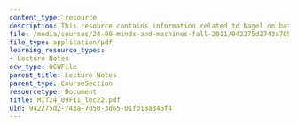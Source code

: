 ```yaml
---
content_type: resource
description: This resource contains information related to Nagel on bats.
file: /media/courses/24-09-minds-and-machines-fall-2011/942275d2743a70503d6501fb18a346f4_MIT24_09F11_lec22.pdf
file_type: application/pdf
learning_resource_types:
- Lecture Notes
ocw_type: OCWFile
parent_title: Lecture Notes
parent_type: CourseSection
resourcetype: Document
title: MIT24_09F11_lec22.pdf
uid: 942275d2-743a-7050-3d65-01fb18a346f4
---
```

